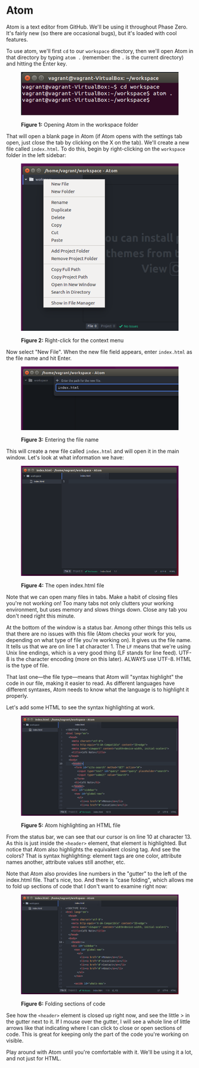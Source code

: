 # Atom

Atom is a text editor from GitHub. We'll be using it throughout Phase Zero. It's fairly new (so there are occasional bugs), but it's loaded with cool features.

To use atom, we'll first `cd` to our `workspace` directory, then we'll open Atom in that directory by typing `atom .` (remember: the `.` is the current directory) and hitting the Enter key.

<figure>
  <img src="/images/open-atom.png" alt="Opening Atom"><br>
  <figcaption>
    <p><strong>Figure 1:</strong> Opening Atom in the workspace folder</p>
  </figcaption>
</figure>

That will open a blank page in Atom (if Atom opens with the settings tab open, just close the tab by clicking on the X on the tab). We'll create a new file called `index.html`. To do this, begin by right-clicking on the `workspace` folder in the left sidebar:

<figure>
  <img src="/images/atom-context-menu.png" alt="Atom context menu"><br>
  <figcaption>
    <p><strong>Figure 2:</strong> Right-click for the context menu</p>
  </figcaption>
</figure>

Now select "New File". When the new file field appears, enter `index.html` as the file name and hit Enter.

<figure>
  <img src="/images/atom-file-name-field.png" alt="Atom file name field"><br>
  <figcaption>
    <p><strong>Figure 3:</strong> Entering the file name</p>
  </figcaption>
</figure>

This will create a new file called `index.html` and will open it in the main window. Let's look at what information we have:

<figure>
  <img src="/images/atom-new-file.png" alt="Atom new file"><br>
  <figcaption>
    <p><strong>Figure 4:</strong> The open index.html file</p>
  </figcaption>
</figure>

Note that we can open many files in tabs. Make a habit of closing files you're not working on! Too many tabs not only clutters your working environment, but uses memory and slows things down. Close any tab you don't need right this minute.

At the bottom of the window is a status bar. Among other things this tells us that there are no issues with this file (Atom checks your work for you, depending on what type of file you're working on). It gives us the file name. It tells us that we are on line 1 at character 1. The `LF` means that we're using Unix line endings, which is a very good thing (LF stands for line feed). UTF-8 is the character encoding (more on this later). ALWAYS use UTF-8. HTML is the type of file.

That last one&mdash;the file type&mdash;means that Atom will "syntax highlight" the code in our file, making it easier to read. As different languages have different syntaxes, Atom needs to know what the language is to highlight it properly.

Let's add some HTML to see the syntax highlighting at work.

<figure>
  <img src="/images/atom-html.png" alt="Atom html highlighting"><br>
  <figcaption>
    <p><strong>Figure 5:</strong> Atom highlighting an HTML file</p>
  </figcaption>
</figure>

From the status bar, we can see that our cursor is on line 10 at character 13. As this is just inside the `<header>` element, that element is highlighted. But notice that Atom also highlights the equivalent closing tag. And see the colors? That is syntax highlighting: element tags are one color, attribute names another, attribute values still another, etc.

Note that Atom also provides line numbers in the "gutter" to the left of the index.html file. That's nice, too. And there is "case folding", which allows me to fold up sections of code that I don't want to examine right now:

<figure>
  <img src="/images/folding.png" alt="Folding"><br>
  <figcaption>
    <p><strong>Figure 6:</strong> Folding sections of code</p>
  </figcaption>
</figure>

See how the `<header>` element is closed up right now, and see the little > in the gutter next to it. If I mouse over the gutter, I will see a whole line of little arrows like that indicating where I can click to close or open sections of code. This is great for keeping only the part of the code you're working on visible.

Play around with Atom until you're comfortable with it. We'll be using it a lot, and not just for HTML.
